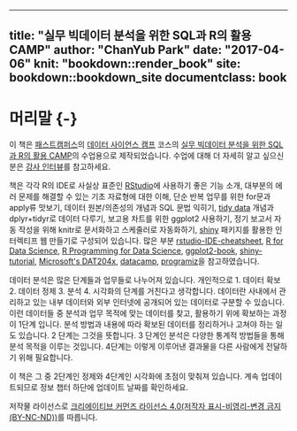 
---
title: "실무 빅데이터 분석을 위한 SQL과 R의 활용 CAMP"
author: "ChanYub Park"
date: "2017-04-06"
knit: "bookdown::render_book"
site: bookdown::bookdown_site
documentclass: book
---
# 머리말 {-}

 이 책은 [패스트캠퍼스][1]의 [데이터 사이언스 캠프][2] 코스의 [실무 빅데이터 분석을 위한 SQL과 R의 활용 CAMP][3]의 수업용으로 제작되었습니다. 수업에 대해 더 자세히 알고 싶으신 분은 [강사 인터뷰][4]를 참고하세요. 

 책은 각각 R의 IDE로 사실상 표준인 [RStudio][5]에 사용하기 좋은 기능 소개, 대부분의 에러 문제를 해결할 수 있는 기초 자료형에 대한 이해, 단순 반복 업무를 위한 for문과 apply류 맛보기, 데이터 원본/의존성의 개념과 SQL 문법 익히기, [tidy data][6] 개념과 dplyr+tidyr로 데이터 다루기, 보고용 차트를 위한 ggplot2 사용하기, 정기 보고서 자동 작성을 위해 knitr로 문서화하고 스케줄러로 자동화하기, [shiny][7] 패키지를 활용한 인터렉티프 웹 만들기로 구성되어 있습니다. 많은 부분 [rstudio-IDE-cheatsheet][13], [R for Data Science][9], [R Programming for Data Science][10], [ggplot2-book][11], [shiny-tutorial][12], [Microsoft's DAT204x][14], [datacamp][15], [programiz][16]을 참고하였습니다.
 
 데이터 분석은 많은 단계들과 업무들로 나누어져 있습니다. 개인적으로 1. 데이터 확보 2. 데이터 정제 3. 분석 4. 시각화의 단계를 거친다고 생각합니다. 데이터란 사내에서 관리하고 있는 내부 데이터와 외부 인터넷에 공개되어 있는 데이터로 구분할 수 있습니다. 이런 데이터들 중 분석과 업무 목적에 맞는 데이터를 찾고, 활용하기 위에 확보하는 과정이 1단계 입니다. 분석 방법과 내용에 따라 확보된 데이터를 정리하거나 고쳐야 하는 일도 있습니다. 2 단계는 그것을 뜻합니다. 3 단계인 분석은 다양한 통계적 방법들을 통해 분석 목적을 이루는 것입니다. 4단계는 이렇게 이루어낸 결과물을 다른 사람에게 전달하기 위해 필요합니다. 
 
 이 책은 그 중 2단계인 정제와 4단계인 시각화에 초점이 맞춰져 있습니다. 계속 업데이트되므로 정보 챕터 하단에 업데이트 날짜를 확인하세요.

 저작물 라이선스로 [크리에이티브 커먼즈 라이선스 4.0(저작자 표시-비영리-변경 금지(BY-NC-ND))][8]를 따릅니다.

[1]: http://www.fastcampus.co.kr
[2]: http://www.fastcampus.co.kr/category_data_camp/
[3]: http://www.fastcampus.co.kr/data_camp_dabrp/
[4]: http://www.fastcampus.co.kr/data_camp_dabrp_instructor_1/
[5]: http://www.rstudio.org/
[6]: http://vita.had.co.nz/papers/tidy-data.pdf
[7]: https://shiny.rstudio.com/
[8]: https://creativecommons.org/licenses/by-nc-nd/4.0/
[9]: http://r4ds.had.co.nz/
[10]: https://bookdown.org/rdpeng/rprogdatascience/
[11]: http://had.co.nz/ggplot2/
[12]: https://shiny.rstudio.com/tutorial/
[13]: https://www.rstudio.com/wp-content/uploads/2016/01/rstudio-IDE-cheatsheet.pdf
[14]: https://courses.edx.org/courses/course-v1:Microsoft+DAT204x+1T2017/info
[15]: https://www.datacamp.com/community/tutorials/
[16]: https://www.programiz.com/r-programming/
